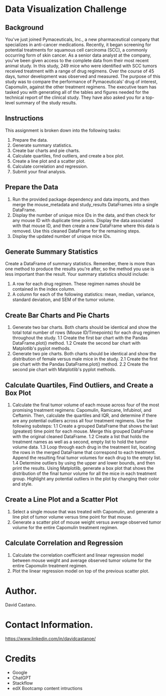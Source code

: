 # Data Visualization Challenge
## Background
You've just joined Pymaceuticals, Inc., a new pharmaceutical company that specializes in anti-cancer medications. Recently, it began screening for potential treatments for squamous cell carcinoma (SCC), a commonly occurring form of skin cancer.
As a senior data analyst at the company, you've been given access to the complete data from their most recent animal study. In this study, 249 mice who were identified with SCC tumors received treatment with a range of drug regimens. Over the course of 45 days, tumor development was observed and measured. The purpose of this study was to compare the performance of Pymaceuticals’ drug of interest, Capomulin, against the other treatment regimens.
The executive team has tasked you with generating all of the tables and figures needed for the technical report of the clinical study. They have also asked you for a top-level summary of the study results.

## Instructions
This assignment is broken down into the following tasks:
1. Prepare the data.
2. Generate summary statistics.
3. Create bar charts and pie charts.
4. Calculate quartiles, find outliers, and create a box plot.
5. Create a line plot and a scatter plot.
6. Calculate correlation and regression.
7. Submit your final analysis.

## Prepare the Data
1. Run the provided package dependency and data imports, and then merge the mouse_metadata and study_results DataFrames into a single DataFrame.
2. Display the number of unique mice IDs in the data, and then check for any mouse ID with duplicate time points. Display the data associated with that mouse ID, and then create a new DataFrame where this data is removed. Use this cleaned DataFrame for the remaining steps.
3. Display the updated number of unique mice IDs.

## Generate Summary Statistics
Create a DataFrame of summary statistics. Remember, there is more than one method to produce the results you're after, so the method you use is less important than the result.
Your summary statistics should include:
1. A row for each drug regimen. These regimen names should be contained in the index column.
2. A column for each of the following statistics: mean, median, variance, standard deviation, and SEM of the tumor volume.

## Create Bar Charts and Pie Charts 
1. Generate two bar charts. Both charts should be identical and show the total total number of rows (Mouse ID/Timepoints) for each drug regimen throughout the study.
  1.1 Create the first bar chart with the Pandas DataFrame.plot() method.
  1.2 Create the second bar chart with Matplotlib's pyplot methods.
2. Generate two pie charts. Both charts should be identical and show the distribution of female versus male mice in the study.
  2.1 Create the first pie chart with the Pandas DataFrame.plot() method.
  2.2 Create the second pie chart with Matplotlib's pyplot methods.

## Calculate Quartiles, Find Outliers, and Create a Box Plot
1. Calculate the final tumor volume of each mouse across four of the most promising treatment regimens: Capomulin, Ramicane, Infubinol, and Ceftamin. Then, calculate the quartiles and IQR, and determine if there are any potential outliers across all four treatment regimens. Use the following substeps:
  1.1 Create a grouped DataFrame that shows the last (greatest) time point for each mouse. Merge this grouped DataFrame with the original cleaned DataFrame.
  1.2 Create a list that holds the treatment names as well as a second, empty list to hold the tumor volume data.
  1.3 Loop through each drug in the treatment list, locating the rows in the merged DataFrame that correspond to each treatment. Append the resulting final tumor volumes for each drug to the empty list.
  1.4 Determine outliers by using the upper and lower bounds, and then print the results.
Using Matplotlib, generate a box plot that shows the distribution of the final tumor volume for all the mice in each treatment group. Highlight any potential outliers in the plot by changing their color and style.

## Create a Line Plot and a Scatter Plot
1. Select a single mouse that was treated with Capomulin, and generate a line plot of tumor volume versus time point for that mouse.
2. Generate a scatter plot of mouse weight versus average observed tumor volume for the entire
   Capomulin treatment regimen.

## Calculate Correlation and Regression
1. Calculate the correlation coefficient and linear regression model between mouse weight and average observed tumor volume for the entire Capomulin treatment regimen.
2. Plot the linear regression model on top of the previous scatter plot.


# Author.
David Castano.

# Contact Information.
https://www.linkedin.com/in/davidcastanoe/

# Credits
- Google 
- ChatGPT
- Stackflow
- edX Bootcamp content intructions

   
